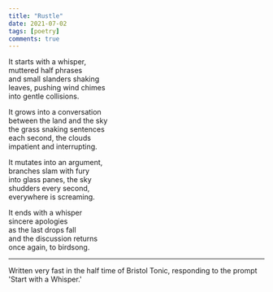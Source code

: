```yaml
---
title: "Rustle"
date: 2021-07-02
tags: [poetry]
comments: true
---
```


It starts with a whisper,  
muttered half phrases  
and small slanders shaking  
leaves, pushing wind chimes  
into gentle collisions.  

<!--more-->

It grows into a conversation  
between the land and the sky  
the grass snaking sentences  
each second, the clouds  
impatient and interrupting.  

It mutates into an argument,   
branches slam with fury    
into glass panes, the sky  
shudders every second,   
everywhere is screaming.

It ends with a whisper  
sincere apologies  
as the last drops fall  
and the discussion returns  
once again, to birdsong.

---

Written very fast in the half time of Bristol Tonic, responding to the prompt 'Start with a Whisper.'
